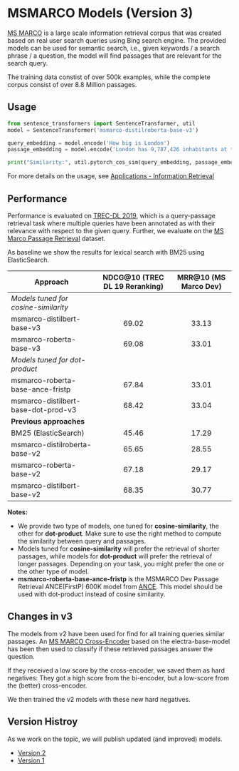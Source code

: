 # MSMARCO Models (Version 3)
[MS MARCO](https://microsoft.github.io/msmarco/) is a large scale information retrieval corpus that was created based on real user search queries using Bing search engine. The provided models can be used for semantic search, i.e., given keywords / a search phrase / a question, the model will find passages that are relevant for the search query.

The training data constist of over 500k examples, while the complete  corpus consist of over 8.8 Million passages.
 
## Usage
```python
from sentence_transformers import SentenceTransformer, util
model = SentenceTransformer('msmarco-distilroberta-base-v3')

query_embedding = model.encode('How big is London')
passage_embedding = model.encode('London has 9,787,426 inhabitants at the 2011 census')

print("Similarity:", util.pytorch_cos_sim(query_embedding, passage_embedding))
```


For more details on the usage, see [Applications - Information Retrieval](../../examples/applications/retrieve_rerank/README.md)


## Performance
Performance is evaluated on [TREC-DL 2019](https://microsoft.github.io/TREC-2019-Deep-Learning/), which is a query-passage retrieval task where multiple queries have been annotated as with their relevance with respect to the given query.  Further, we evaluate on the [MS Marco Passage Retrieval](https://github.com/microsoft/MSMARCO-Passage-Ranking/) dataset. 

As baseline we show the results for lexical search with BM25 using ElasticSearch.

| Approach       | NDCG@10 (TREC DL 19 Reranking) | MRR@10 (MS Marco Dev) |  
| ------------- |:-------------: | :---: |
| *Models tuned for cosine-similarity* | |
| msmarco-distilbert-base-v3| 69.02 | 33.13 |
| msmarco-roberta-base-v3 | 69.08 | 33.01
| *Models tuned for dot-product* | |
| msmarco-roberta-base-ance-fristp | 67.84 | 33.01
| msmarco-distilbert-base-dot-prod-v3 | 68.42 | 33.04
| **Previous approaches** |  |  |
| BM25 (ElasticSearch)   | 45.46 | 17.29  |
| msmarco-distilroberta-base-v2   | 65.65 |  28.55    |  
| msmarco-roberta-base-v2 | 67.18 | 29.17 | 
| msmarco-distilbert-base-v2 | 68.35 | 30.77 |

**Notes:**
- We provide two type of models, one tuned for **cosine-similarity**, the other for **dot-product**. Make sure to use the right method to compute the similarity between query and passages.
- Models tuned for **cosine-similarity** will prefer the retrieval of shorter passages, while models for **dot-product** will prefer the retrieval of longer passages. Depending on your task, you might prefer the one or the other type of model.
- **msmarco-roberta-base-ance-fristp** is the MSMARCO Dev Passage Retrieval ANCE(FirstP) 600K model from [ANCE](https://github.com/microsoft/ANCE). This model should be used with dot-product instead of cosine similarity.


## Changes in v3
The models from v2 have been used for find for all training queries similar passages. An [MS MARCO Cross-Encoder](ce-msmarco.md) based on the electra-base-model has been then used to classify if these retrieved passages answer the question.

If they received a low score by the cross-encoder, we saved them as hard negatives: They got a high score from the bi-encoder, but a low-score from the (better) cross-encoder.

We then trained the v2 models with these new hard negatives.

## Version Histroy 
As we work on the topic, we will publish updated (and improved) models.

- [Version 2](msmarco-v2.md)
- [Version 1](msmarco-v1.md)
